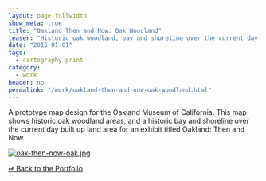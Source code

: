 ```yaml
---
layout: page-fullwidth
show_meta: true
title: "Oakland Then and Now: Oak Woodland"
teaser: "Historic oak woodland, bay and shoreline over the current day built up land area of Oakland, CA."
date: "2015-01-01"
tags:
  - cartography print 
category:
  - work
header: no
permalink: "/work/oakland-then-and-now-oak-woodland.html"
---
```



A prototype map design for the Oakland Museum of California. This map shows historic oak woodland areas, and a historic bay and shoreline over the current day built up land area for an exhibit titled Oakland: Then and Now.



  <a href="{{site.url}}{{site.baseurl}}/images/oak-then-now-oak.jpg" target="_blank">
    <img class="portfolio" src="{{site.url}}{{site.baseurl}}/images/oak-then-now-oak.jpg" alt="oak-then-now-oak.jpg">
  </a>



[<span class="back-arrow">&#8619;</span> Back to the Portfolio](/work/)
